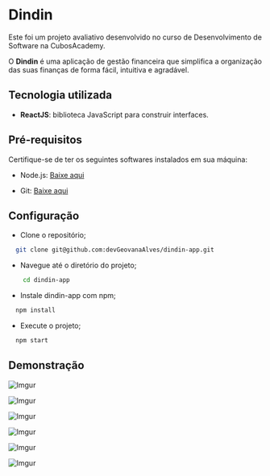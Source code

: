 
# Dindin

Este foi um projeto avaliativo desenvolvido no curso de Desenvolvimento de Software na CubosAcademy.

O **Dindin** é uma aplicação de gestão financeira que simplifica a organização das suas finanças de forma fácil, intuitiva e agradável.

## Tecnologia utilizada


- **ReactJS**: biblioteca JavaScript para construir interfaces.


## Pré-requisitos

Certifique-se de ter os seguintes softwares instalados em sua máquina:


- Node.js: [Baixe aqui](https://nodejs.org/pt-br/download/current)

- Git:  [Baixe aqui](https://git-scm.com/downloads)



## Configuração

* Clone o repositório;


```bash
  git clone git@github.com:devGeovanaAlves/dindin-app.git
```

- Navegue até o diretório do projeto;

```bash
    cd dindin-app
```

- Instale dindin-app com npm;

```bash
  npm install
```

- Execute o projeto;

```bash
  npm start
```
    
## Demonstração



![Imgur](https://i.imgur.com/CBU4XpY.png)

![Imgur](https://i.imgur.com/EkjnxrN.png)

![Imgur](https://i.imgur.com/4WpEZCo.png)

![Imgur](https://i.imgur.com/DawR9Da.png)

![Imgur](https://i.imgur.com/viOy3wG.png)

![Imgur](https://i.imgur.com/IrKrSyK.png)
